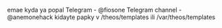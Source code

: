 emae kyda ya popal
Telegram - @fiosone
Telegram channel - @anemonehack
kidayte papky v /theos/templates  ili /var/theos/templates
